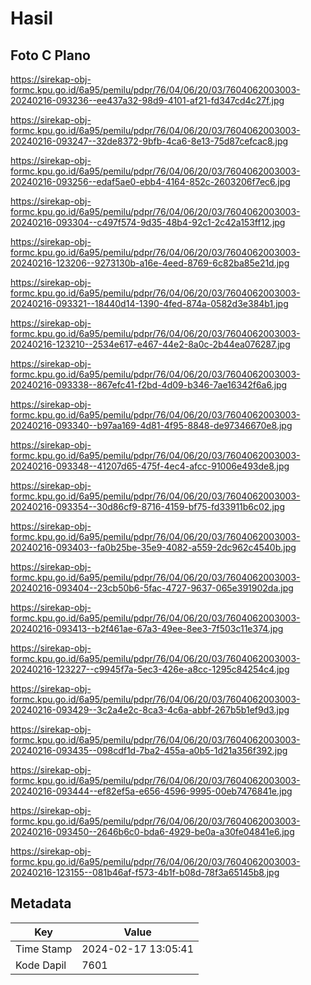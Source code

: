 # Hasil

## Foto C Plano

https://sirekap-obj-formc.kpu.go.id/6a95/pemilu/pdpr/76/04/06/20/03/7604062003003-20240216-093236--ee437a32-98d9-4101-af21-fd347cd4c27f.jpg

https://sirekap-obj-formc.kpu.go.id/6a95/pemilu/pdpr/76/04/06/20/03/7604062003003-20240216-093247--32de8372-9bfb-4ca6-8e13-75d87cefcac8.jpg

https://sirekap-obj-formc.kpu.go.id/6a95/pemilu/pdpr/76/04/06/20/03/7604062003003-20240216-093256--edaf5ae0-ebb4-4164-852c-2603206f7ec6.jpg

https://sirekap-obj-formc.kpu.go.id/6a95/pemilu/pdpr/76/04/06/20/03/7604062003003-20240216-093304--c497f574-9d35-48b4-92c1-2c42a153ff12.jpg

https://sirekap-obj-formc.kpu.go.id/6a95/pemilu/pdpr/76/04/06/20/03/7604062003003-20240216-123206--9273130b-a16e-4eed-8769-6c82ba85e21d.jpg

https://sirekap-obj-formc.kpu.go.id/6a95/pemilu/pdpr/76/04/06/20/03/7604062003003-20240216-093321--18440d14-1390-4fed-874a-0582d3e384b1.jpg

https://sirekap-obj-formc.kpu.go.id/6a95/pemilu/pdpr/76/04/06/20/03/7604062003003-20240216-123210--2534e617-e467-44e2-8a0c-2b44ea076287.jpg

https://sirekap-obj-formc.kpu.go.id/6a95/pemilu/pdpr/76/04/06/20/03/7604062003003-20240216-093338--867efc41-f2bd-4d09-b346-7ae16342f6a6.jpg

https://sirekap-obj-formc.kpu.go.id/6a95/pemilu/pdpr/76/04/06/20/03/7604062003003-20240216-093340--b97aa169-4d81-4f95-8848-de97346670e8.jpg

https://sirekap-obj-formc.kpu.go.id/6a95/pemilu/pdpr/76/04/06/20/03/7604062003003-20240216-093348--41207d65-475f-4ec4-afcc-91006e493de8.jpg

https://sirekap-obj-formc.kpu.go.id/6a95/pemilu/pdpr/76/04/06/20/03/7604062003003-20240216-093354--30d86cf9-8716-4159-bf75-fd33911b6c02.jpg

https://sirekap-obj-formc.kpu.go.id/6a95/pemilu/pdpr/76/04/06/20/03/7604062003003-20240216-093403--fa0b25be-35e9-4082-a559-2dc962c4540b.jpg

https://sirekap-obj-formc.kpu.go.id/6a95/pemilu/pdpr/76/04/06/20/03/7604062003003-20240216-093404--23cb50b6-5fac-4727-9637-065e391902da.jpg

https://sirekap-obj-formc.kpu.go.id/6a95/pemilu/pdpr/76/04/06/20/03/7604062003003-20240216-093413--b2f461ae-67a3-49ee-8ee3-7f503c11e374.jpg

https://sirekap-obj-formc.kpu.go.id/6a95/pemilu/pdpr/76/04/06/20/03/7604062003003-20240216-123227--c9945f7a-5ec3-426e-a8cc-1295c84254c4.jpg

https://sirekap-obj-formc.kpu.go.id/6a95/pemilu/pdpr/76/04/06/20/03/7604062003003-20240216-093429--3c2a4e2c-8ca3-4c6a-abbf-267b5b1ef9d3.jpg

https://sirekap-obj-formc.kpu.go.id/6a95/pemilu/pdpr/76/04/06/20/03/7604062003003-20240216-093435--098cdf1d-7ba2-455a-a0b5-1d21a356f392.jpg

https://sirekap-obj-formc.kpu.go.id/6a95/pemilu/pdpr/76/04/06/20/03/7604062003003-20240216-093444--ef82ef5a-e656-4596-9995-00eb7476841e.jpg

https://sirekap-obj-formc.kpu.go.id/6a95/pemilu/pdpr/76/04/06/20/03/7604062003003-20240216-093450--2646b6c0-bda6-4929-be0a-a30fe04841e6.jpg

https://sirekap-obj-formc.kpu.go.id/6a95/pemilu/pdpr/76/04/06/20/03/7604062003003-20240216-123155--081b46af-f573-4b1f-b08d-78f3a65145b8.jpg


## Metadata

| Key        | Value               |
| ---------- | ------------------- |
| Time Stamp | 2024-02-17 13:05:41 |
| Kode Dapil | 7601                |



